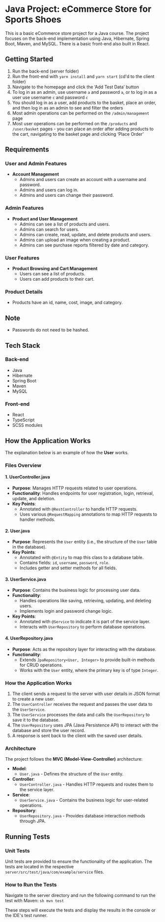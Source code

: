 # Java Project: eCommerce Store for Sports Shoes

This is a basic eCommerce store project for a Java course. The project focuses on the back-end implementation using Java, Hibernate, Spring Boot, Maven, and MySQL. There is a basic front-end also built in React.

## Getting Started

1. Run the back-end (server folder)
2. Run the front-end with `yarn install` and `yarn start` (cd'd to the client folder)
3. Navigate to the homepage and click the ‘Add Test Data’ button
4. To log in as an admin, use username `a` and password `a`, or to log in as a user use username `c` and password `c`
5. You should log in as a user, add products to the basket, place an order, and then log in as an admin to see and filter the orders
6. Most admin operations can be performed on the `/admin/management` page
7. Most user operations can be performed on the `/products` and `/user/basket` pages - you can place an order after adding products to the cart, navigating to the basket page and clicking ‘Place Order’

## Requirements

### User and Admin Features
- **Account Management**
  - Admins and users can create an account with a username and password.
  - Admins and users can log in.
  - Admins and users can change their password.

### Admin Features
- **Product and User Management**
  - Admins can see a list of products and users.
  - Admins can search for users.
  - Admins can create, read, update, and delete products and users.
  - Admins can upload an image when creating a product.
  - Admins can see purchase reports filtered by date and category.

### User Features
- **Product Browsing and Cart Management**
  - Users can see a list of products.
  - Users can add products to their cart.

### Product Details
- Products have an id, name, cost, image, and category.

## Note
- Passwords do not need to be hashed.

## Tech Stack
### Back-end
- Java
- Hibernate
- Spring Boot
- Maven
- MySQL
### Front-end
- React
- TypeScript
- SCSS modules

## How the Application Works
The explanation below is an example of how the **User** works.

### Files Overview

#### 1. **UserController.java**
- **Purpose**: Manages HTTP requests related to user operations.
- **Functionality**: Handles endpoints for user registration, login, retrieval, update, and deletion.
- **Key Points**:
    - Annotated with `@RestController` to handle HTTP requests.
    - Uses various `@RequestMapping` annotations to map HTTP requests to handler methods.

#### 2. **User.java**
- **Purpose**: Represents the `User` entity (i.e., the structure of the `User` table in the database).
- **Key Points**:
    - Annotated with `@Entity` to map this class to a database table.
    - Contains fields: `id`, `username`, `password`, `role`.
    - Includes getter and setter methods for all fields.

#### 3. **UserService.java**
- **Purpose**: Contains the business logic for processing user data.
- **Functionality**:
    - Handles operations like saving, retrieving, updating, and deleting users.
    - Implements login and password change logic.
- **Key Points**:
    - Annotated with `@Service` to indicate it is part of the service layer.
    - Interacts with `UserRepository` to perform database operations.

#### 4. **UserRepository.java**
- **Purpose**: Acts as the repository layer for interacting with the database.
- **Functionality**:
    - Extends `JpaRepository<User, Integer>` to provide built-in methods for CRUD operations.
    - Works with the `User` entity, where the primary key is of type `Integer`.

### How the Application Works
1. The client sends a request to the server with user details in JSON format to create a new user.
2. The `UserController` receives the request and passes the user data to the `UserService`.
3. The `UserService` processes the data and calls the `UserRepository` to save it to the database.
4. The `UserRepository` uses JPA (Java Persistence API) to interact with the database and store the user record.
5. A response is sent back to the client with the saved user details.

### Architecture
The project follows the **MVC (Model-View-Controller)** architecture:
- **Model**:
    - `User.java` - Defines the structure of the `User` entity.
- **Controller**:
    - `UserController.java` - Handles HTTP requests and routes them to the service layer.
- **Service**:
    - `UserService.java` - Contains the business logic for user-related operations.
- **Repository**:
    - `UserRepository.java` - Provides database interaction methods through JPA.

## Running Tests

### Unit Tests
Unit tests are provided to ensure the functionality of the application. The tests are located in the respective `server/src/test/java/com/example/service` files.

### How to Run the Tests

Navigate to the server directory and run the following command to run the test with Maven:
    ```sh
    mvn test
    ```

These steps will execute the tests and display the results in the console or the IDE's test runner.